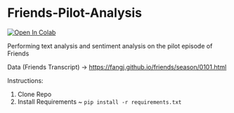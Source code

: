 # Friends-Pilot-Analysis

[![Open In Colab](https://colab.research.google.com/assets/colab-badge.svg)](https://colab.research.google.com/github/nishantc7/Friends-Pilot-Analysis/blob/master/Friends-data.ipynb)


Performing text analysis and sentiment analysis on the pilot episode of Friends



Data (Friends Transcript) -> https://fangj.github.io/friends/season/0101.html

Instructions:

1. Clone Repo 
2. Install Requirements ~ `pip install -r requirements.txt`
